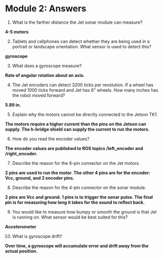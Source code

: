 # Module 2: Answers

1. What is the farther distance the Jet sonar module can measure?

  **4-5 meters**

2. Tablets and cellphones can detect whether they are being used in a portrait or landscape
  orientation.  What sensor is used to detect this?

  **gyroscope**

3. What does a gyroscope measure?

  **Rate of angular rotation about an axis.**

4. The Jet encoders can detect 3200 ticks per revolution.  If a wheel has moved 1000 ticks
   forward and Jet has 6" wheels.  How many inches has the robot moved forward?

  **5.89 in.**

5. Explain why the motors cannot be directly connected to the Jetson TK1.

  **The motors require a higher current than the pins on the Jetson can supply.  The h-bridge
shield can supply the current to run the motors.**

6. How do you read the encoder values?

  **The encoder values are published to ROS topics /left_encoder and /right_encoder.**

7. Describe the reason for the 6-pin connector on the Jet motors.

  **2 pins are used to run the motor.  The other 4 pins are for the encoder:  Vcc, ground, and
  2 encoder pins.**

8. Describe the reason for the 4-pin connector on the sonar module.

  **2 pins are Vcc and ground.  1 pins is to trigger the sonar pulse.  The final pin is for
  measuring how long it takes for the sound to reflect back.**

9. You would like to measure how bumpy or smooth the ground is that Jet is running on.  What
   sensor would be best suited for this?

  **Accelerometer**

10. What is gyroscope drift?

  **Over time, a gyroscope will accumulate error and drift away from the actual position.**
